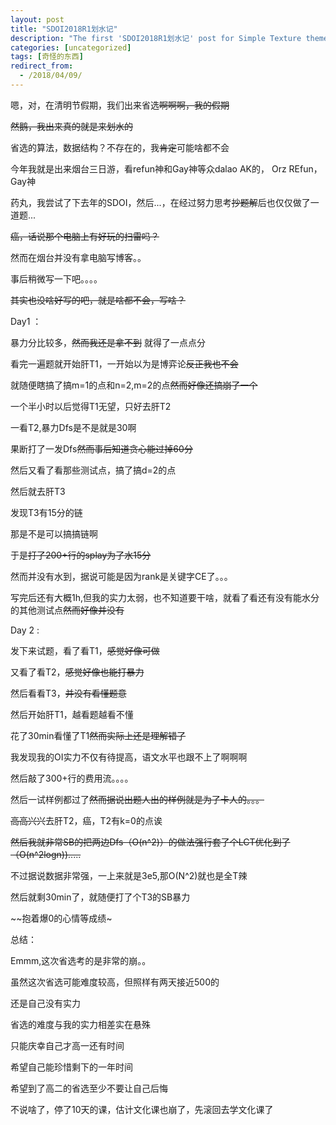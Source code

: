 ```yaml
---
layout: post
title: "SDOI2018R1划水记"
description: "The first 'SDOI2018R1划水记' post for Simple Texture theme."
categories: [uncategorized]
tags: [奇怪的东西]
redirect_from:
  - /2018/04/09/
---
```


嗯，对，在清明节假期，我们出来省选~~啊啊啊，我的假期~~

~~然鹅，我出来真的就是来划水的~~

省选的算法，数据结构？不存在的，我~~肯定~~可能啥都不会

今年我就是出来烟台三日游，看refun神和Gay神等众dalao AK的， Orz REfun，Gay神

药丸，我尝试了下去年的SDOI，然后...，在经过努力思考~~抄题解~~后也仅仅做了一道题...

~~癌，话说那个电脑上有好玩的扫雷吗？~~

然而在烟台并没有拿电脑写博客。。

事后稍微写一下吧。。。。

~~其实也没啥好写的吧，就是啥都不会，写啥？~~

Day1 ： 

暴力分比较多，~~然而我还是拿不到~~ 就得了一点点分

看完一遍题就开始肝T1，一开始以为是博弈论~~反正我也不会~~

就随便瞎搞了搞m=1的点和n=2,m=2的点~~然而好像还搞崩了一个~~

一个半小时以后觉得T1无望，只好去肝T2

一看T2,暴力Dfs是不是就是30啊

果断打了一发Dfs~~然而事后知道贪心能过掉60分~~

然后又看了看那些测试点，搞了搞d=2的点

然后就去肝T3

发现T3有15分的链

那是不是可以搞搞链啊

于是~~打了200+行的splay为了水15分~~

然而并没有水到，据说可能是因为rank是关键字CE了。。。

写完后还有大概1h,但我的实力太弱，也不知道要干啥，就看了看还有没有能水分的其他测试点~~然而好像并没有~~

Day 2 : 

发下来试题，看了看T1，~~感觉好像可做~~

又看了看T2，~~感觉好像也能打暴力~~

然后看看T3，~~并没有看懂题意~~

然后开始肝T1，越看题越看不懂

花了30min看懂了T1~~然而实际上还是理解错了~~

我发现我的OI实力不仅有待提高，语文水平也跟不上了啊啊啊

然后敲了300+行的费用流。。。。

然后一试样例都过了~~然而据说出题人出的样例就是为了卡人的。。。~~

~~高高兴兴~~去肝T2，癌，T2有k=0的点诶

~~然后我就非常SB的把两边Dfs（O(n^2)）的做法强行套了个LCT优化到了（O(n^2logn)).....~~

不过据说数据非常强，一上来就是3e5,那O(N^2)就也是全T辣

然后就剩30min了，就随便打了个T3的SB暴力

~~抱着爆0的心情等成绩~


总结：

Emmm,这次省选考的是非常的崩。。

虽然这次省选可能难度较高，但照样有两天接近500的

还是自己没有实力

省选的难度与我的实力相差实在悬殊

只能庆幸自己才高一还有时间

希望自己能珍惜剩下的一年时间

希望到了高二的省选至少不要让自己后悔

不说啥了，停了10天的课，估计文化课也崩了，先滚回去学文化课了
